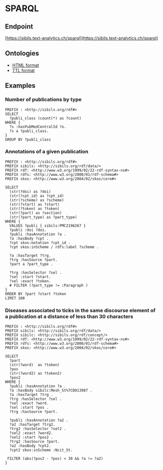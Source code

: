 # SPARQL

## Endpoint

[https://sibils.text-analytics.ch/sparql](https://sibils.text-analytics.ch/sparql)

## Ontologies
* [HTML format](sparql/sibils-ontology.html)
* [TTL format](sparql/sibils-ontology.ttl)

## Examples


### Number of publications by type

```sparql title="RQ_001.sparql"
PREFIX : <http://sibils.org/rdf#>
SELECT 
  ?publi_class (count(*) as ?count)
WHERE {
  ?s :hasPubMedCentralId ?o.
  ?s a ?publi_class.
}
GROUP BY ?publi_class
```

### Annotations of a given publication

```sparql title="RQ_002.sparql"
PREFIX : <http://sibils.org/rdf#>
PREFIX sibils: <http://sibils.org/rdf/data/>
PREFIX rdf: <http://www.w3.org/1999/02/22-rdf-syntax-ns#>
PREFIX rdfs: <http://www.w3.org/2000/01/rdf-schema#>
PREFIX skos: <http://www.w3.org/2004/02/skos/core#> 

SELECT
  (str(?doi) as ?doi)
  (str(?cpt_id) as ?cpt_id)
  (str(?scheme) as ?scheme)
  (str(?start) as ?start)
  (str(?token) as ?token)
  (str(?part) as ?section)
  (str(?part_type) as ?part_type)
WHERE {
  VALUES ?publi { sibils:PMC2196267 }
  ?publi :doi ?doi.
  ?publi :hasAnnotation ?a .
  ?a :hasBody ?cpt .
  ?cpt skos:notation ?cpt_id .
  ?cpt skos:inScheme / rdfs:label ?scheme .

  ?a :hasTarget ?trg.
  ?trg :hasSource ?part.
  ?part a ?part_type .

  ?trg :hasSelector ?sel .
  ?sel :start ?start.
  ?sel :exact ?token.
  # FILTER (?part_type != :Paragraph )
}
ORDER BY ?part ?start ?token
LIMIT 100
```

### Diseases associated to ticks in the same discourse element of a publication at a distance of less than 30 characters

```sparql title="RQ_003.sparql"
PREFIX : <http://sibils.org/rdf#>
PREFIX sibils: <http://sibils.org/rdf/data/>
PREFIX sibilc: <http://sibils.org/rdf/concept/>
PREFIX rdf: <http://www.w3.org/1999/02/22-rdf-syntax-ns#>
PREFIX rdfs: <http://www.w3.org/2000/01/rdf-schema#>
PREFIX skos: <http://www.w3.org/2004/02/skos/core#>

SELECT
  ?part
  (str(?word)  as ?token)
  ?pos
  (str(?word2) as ?token2)
  ?pos2
WHERE {
  ?publi :hasAnnotation ?a .
  ?a :hasBody sibilc:Mesh_St%7CD013987 .
  ?a :hasTarget ?trg .
  ?trg :hasSelector ?sel .
  ?sel :exact ?word.
  ?sel :start ?pos .
  ?trg :hasSource ?part.

  ?publi :hasAnnotation ?a2 .
  ?a2 :hasTarget ?trg2.
  ?trg2 :hasSelector ?sel2 .
  ?sel2 :exact ?word2.
  ?sel2 :start ?pos2 .
  ?trg2 :hasSource ?part.
  ?a2 :hasBody ?cpt2.
  ?cpt2 skos:inScheme :Ncit_St.

 FILTER (abs(?pos2 - ?pos) < 30 && ?a != ?a2)
}
```
